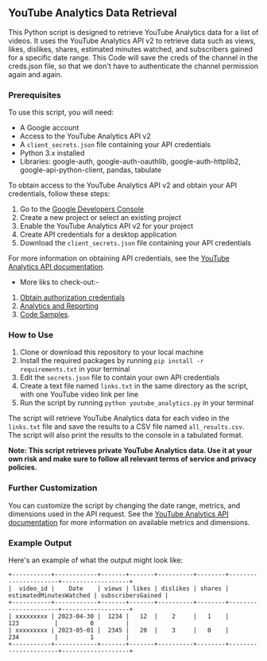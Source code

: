 ## YouTube Analytics Data Retrieval

This Python script is designed to retrieve YouTube Analytics data for a list of videos. It uses the YouTube Analytics API v2 to retrieve data such as views, likes, dislikes, shares, estimated minutes watched, and subscribers gained for a specific date range.
This Code will save the creds of the channel in the creds.json file, so that we don't have to authenticate the channel permission again and again.

### Prerequisites

To use this script, you will need:
- A Google account
- Access to the YouTube Analytics API v2
- A `client_secrets.json` file containing your API credentials
- Python 3.x installed
- Libraries: google-auth, google-auth-oauthlib, google-auth-httplib2, google-api-python-client, pandas, tabulate

To obtain access to the YouTube Analytics API v2 and obtain your API credentials, follow these steps:

1. Go to the [Google Developers Console](https://console.developers.google.com/)
2. Create a new project or select an existing project
3. Enable the YouTube Analytics API v2 for your project
4. Create API credentials for a desktop application
5. Download the `client_secrets.json` file containing your API credentials

For more information on obtaining API credentials, see the [YouTube Analytics API documentation](https://developers.google.com/youtube/reporting/v1/reports).
- More liks to check-out:-
1. [Obtain authorization credentials](https://developers.google.com/youtube/reporting/guides/registering_an_application)
2. [Analytics and Reporting](https://developers.google.com/youtube/analytics)
3. [Code Samples](https://developers.google.com/youtube/reporting/v1/reports#python).

### How to Use

1. Clone or download this repository to your local machine
2. Install the required packages by running `pip install -r requirements.txt` in your terminal
3. Edit the `secrets.json` file to contain your own API credentials
4. Create a text file named `links.txt` in the same directory as the script, with one YouTube video link per line
5. Run the script by running `python youtube_analytics.py` in your terminal

The script will retrieve YouTube Analytics data for each video in the `links.txt` file and save the results to a CSV file named `all_results.csv`. The script will also print the results to the console in a tabulated format.

**Note: This script retrieves private YouTube Analytics data. Use it at your own risk and make sure to follow all relevant terms of service and privacy policies.**

### Further Customization

You can customize the script by changing the date range, metrics, and dimensions used in the API request. See the [YouTube Analytics API documentation](https://developers.google.com/youtube/analytics/getting_started/metrics) for more information on available metrics and dimensions.

### Example Output

Here's an example of what the output might look like:

```
+-----------+------------+-------+-------+----------+--------+----------------------+-------------------+
|  video_id |    Date    | views | likes | dislikes | shares | estimatedMinutesWatched | subscribersGained |
+-----------+------------+-------+-------+----------+--------+----------------------+-------------------+
| xxxxxxxxx | 2023-04-30 |  1234 |   12  |    2     |   1    |          123          |         0         |
| xxxxxxxxx | 2023-05-01 |  2345 |   20  |    3     |   0    |          234          |         1         |
+-----------+------------+-------+-------+----------+--------+----------------------+-------------------+
```
